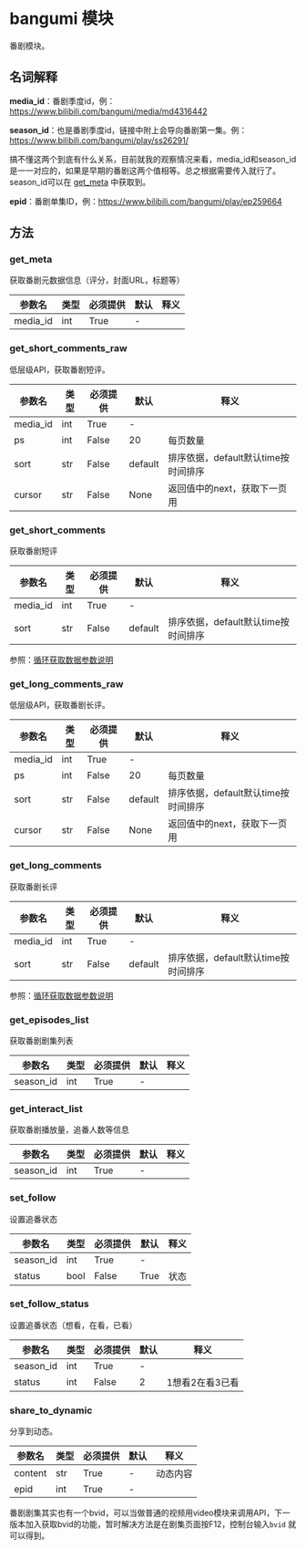 # bangumi 模块

番剧模块。

## 名词解释

**media_id**：番剧季度id，例：<https://www.bilibili.com/bangumi/media/md4316442>

**season_id**：也是番剧季度id，链接中附上会导向番剧第一集。例：<https://www.bilibili.com/bangumi/play/ss26291/>

搞不懂这两个到底有什么关系，目前就我的观察情况来看，media_id和season_id是一一对应的，如果是早期的番剧这两个值相等。总之根据需要传入就行了。season_id可以在 [get_meta](#get_meta) 中获取到。

**epid**：番剧单集ID，例：<https://www.bilibili.com/bangumi/play/ep259664>

## 方法

### get_meta

获取番剧元数据信息（评分，封面URL，标题等）

| 参数名   | 类型 | 必须提供 | 默认 | 释义 |
| -------- | ---- | -------- | ---- | ---- |
| media_id | int  | True     | -    |      |

### get_short_comments_raw

低层级API，获取番剧短评。

| 参数名   | 类型 | 必须提供 | 默认    | 释义                                |
| -------- | ---- | -------- | ------- | ----------------------------------- |
| media_id | int  | True     | -       |                                     |
| ps       | int  | False    | 20      | 每页数量                            |
| sort     | str  | False    | default | 排序依据，default默认time按时间排序 |
| cursor   | str  | False    | None    | 返回值中的next，获取下一页用        |

### get_short_comments

获取番剧短评

| 参数名   | 类型 | 必须提供 | 默认    | 释义                                |
| -------- | ---- | -------- | ------- | ----------------------------------- |
| media_id | int  | True     | -       |                                     |
| sort     | str  | False    | default | 排序依据，default默认time按时间排序 |

参照：[循环获取数据参数说明][循环获取数据参数说明]

### get_long_comments_raw

低层级API，获取番剧长评。

| 参数名   | 类型 | 必须提供 | 默认    | 释义                                |
| -------- | ---- | -------- | ------- | ----------------------------------- |
| media_id | int  | True     | -       |                                     |
| ps       | int  | False    | 20      | 每页数量                            |
| sort     | str  | False    | default | 排序依据，default默认time按时间排序 |
| cursor   | str  | False    | None    | 返回值中的next，获取下一页用        |

### get_long_comments

获取番剧长评

| 参数名   | 类型 | 必须提供 | 默认    | 释义                                |
| -------- | ---- | -------- | ------- | ----------------------------------- |
| media_id | int  | True     | -       |                                     |
| sort     | str  | False    | default | 排序依据，default默认time按时间排序 |

参照：[循环获取数据参数说明][循环获取数据参数说明]

### get_episodes_list

获取番剧剧集列表

| 参数名    | 类型 | 必须提供 | 默认 | 释义 |
| --------- | ---- | -------- | ---- | ---- |
| season_id | int  | True     | -    |      |

### get_interact_list

获取番剧播放量，追番人数等信息

| 参数名    | 类型 | 必须提供 | 默认 | 释义 |
| --------- | ---- | -------- | ---- | ---- |
| season_id | int  | True     | -    |      |

### set_follow

设置追番状态

| 参数名    | 类型 | 必须提供 | 默认 | 释义 |
| --------- | ---- | -------- | ---- | ---- |
| season_id | int  | True     | -    |      |
| status    | bool | False    | True | 状态 |

### set_follow_status

设置追番状态（想看，在看，已看）

| 参数名    | 类型 | 必须提供 | 默认 | 释义            |
| --------- | ---- | -------- | ---- | --------------- |
| season_id | int  | True     | -    |                 |
| status    | int  | False    | 2    | 1想看2在看3已看 |

### share_to_dynamic

分享到动态。

| 参数名  | 类型 | 必须提供 | 默认 | 释义     |
| ------- | ---- | -------- | ---- | -------- |
| content | str  | True     | -    | 动态内容 |
| epid    | int  | True     | -    |          |



番剧剧集其实也有一个bvid，可以当做普通的视频用video模块来调用API，下一版本加入获取bvid的功能，暂时解决方法是在剧集页面按F12，控制台输入`bvid` 就可以得到。





[循环获取数据参数说明]: /docs/bilibili_api/通用解释#循环获取数据参数说明